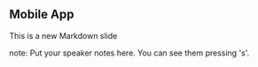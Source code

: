 ##  Mobile App

This is a new Markdown slide

note:
    Put your speaker notes here.
    You can see them pressing 's'.
